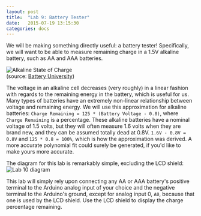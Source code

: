 ```yaml
---
layout: post
title:  "Lab 9: Battery Tester"
date:   2015-07-19 13:15:30
categories: docs
---
```


We will be making something directly useful: a battery tester! Specifically, we will want to be able to measure remaining charge in a 1.5V alkaline battery, such as AA and AAA batteries.

![Alkaline State of Charge]({{site.url}}/images/Alkaline-SOC.jpg)  
(source: [Battery University](http://batteryuniversity.com/learn/article/examining_loading_characteristics_on_primary_and_secondary_batteries))

The voltage in an alkaline cell decreases (very roughly) in a linear fashion with regards to the remaining energy in the battery, which is useful for us. Many types of batteries have an extremely non-linear relationship between voltage and remaining energy. We will use this approximation for alkaline batteries: `Charge Remaining = 125 * (Battery Voltage - 0.8)`, where `Charge Remaining` is a percentage. These alkaline batteries have a nominal voltage of 1.5 volts, but they will often measure 1.6 volts when they are brand new, and they can be assumed totally dead at 0.8V. `1.6V - 0.8V = 0.8V` and `125 * 0.8 = 100%`, which is how the approximation was derived. A more accurate polynomial fit could surely be generated, if you'd like to make yours more accurate.

The diagram for this lab is remarkably simple, excluding the LCD shield:
![Lab 10 diagram]({{site.url}}/images/lab_9.jpg)

This lab will simply rely upon connecting any AA or AAA battery's positive terminal to the Arduino analog input of your choice and the negative terminal to the Arduino's ground, except for analog input 0, `A0`, because that one is used by the LCD shield. Use the LCD shield to display the charge percentage remaining.
